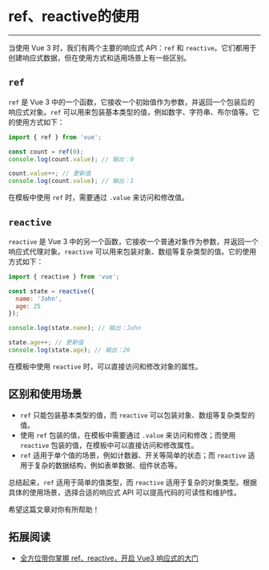 # ref、reactive的使用
---
当使用 Vue 3 时，我们有两个主要的响应式 API：`ref` 和 `reactive`。它们都用于创建响应式数据，但在使用方式和适用场景上有一些区别。

## `ref`

`ref` 是 Vue 3 中的一个函数，它接收一个初始值作为参数，并返回一个包装后的响应式对象。`ref` 可以用来包装基本类型的值，例如数字、字符串、布尔值等。它的使用方式如下：

```javascript
import { ref } from 'vue';

const count = ref(0);
console.log(count.value); // 输出：0

count.value++; // 更新值
console.log(count.value); // 输出：1
```

在模板中使用 `ref` 时，需要通过 `.value` 来访问和修改值。

## `reactive`

`reactive` 是 Vue 3 中的另一个函数，它接收一个普通对象作为参数，并返回一个响应式代理对象。`reactive` 可以用来包装对象、数组等复杂类型的值。它的使用方式如下：

``` js
import { reactive } from 'vue';

const state = reactive({
  name: 'John',
  age: 25
});

console.log(state.name); // 输出：John

state.age++; // 更新值
console.log(state.age); // 输出：26
```

在模板中使用 `reactive` 时，可以直接访问和修改对象的属性。

## 区别和使用场景

- `ref` 只能包装基本类型的值，而 `reactive` 可以包装对象、数组等复杂类型的值。
- 使用 `ref` 包装的值，在模板中需要通过 `.value` 来访问和修改；而使用 `reactive` 包装的值，在模板中可以直接访问和修改属性。
- `ref` 适用于单个值的场景，例如计数器、开关等简单的状态；而 `reactive` 适用于复杂的数据结构，例如表单数据、组件状态等。

总结起来，`ref` 适用于简单的值类型，而 `reactive` 适用于复杂的对象类型。根据具体的使用场景，选择合适的响应式 API 可以提高代码的可读性和维护性。

希望这篇文章对你有所帮助！
## 拓展阅读
- [全方位带你掌握 ref、reactive，开启 Vue3 响应式的大门](https://zhuanlan.zhihu.com/p/576462683)